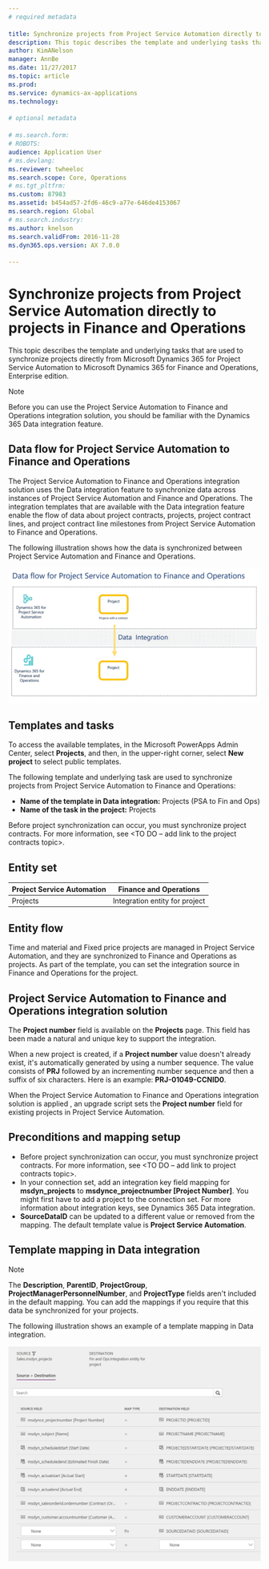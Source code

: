 ```yaml
---
# required metadata

title: Synchronize projects from Project Service Automation directly to projects in Finance and Operations
description: This topic describes the template and underlying tasks that are used to synchronize projects directly from Microsoft Dynamics 365 for Project Service Automation to Microsoft Dynamics 365 for Finance and Operations, Enterprise edition.
author: KimANelson
manager: AnnBe
ms.date: 11/27/2017
ms.topic: article
ms.prod: 
ms.service: dynamics-ax-applications
ms.technology: 

# optional metadata

# ms.search.form: 
# ROBOTS: 
audience: Application User
# ms.devlang: 
ms.reviewer: twheeloc
ms.search.scope: Core, Operations
# ms.tgt_pltfrm: 
ms.custom: 87983
ms.assetid: b454ad57-2fd6-46c9-a77e-646de4153067
ms.search.region: Global
# ms.search.industry: 
ms.author: knelson
ms.search.validFrom: 2016-11-28
ms.dyn365.ops.version: AX 7.0.0

---
```

# Synchronize projects from Project Service Automation directly to projects in Finance and Operations

This topic describes the template and underlying tasks that are used to synchronize projects directly from Microsoft Dynamics 365 for Project Service Automation to Microsoft Dynamics 365 for Finance and Operations, Enterprise edition.

> [!NOTE]
> Before you can use the Project Service Automation to Finance and Operations integration solution, you should be familiar with the Dynamics 365 Data integration feature.

## Data flow for Project Service Automation to Finance and Operations

The Project Service Automation to Finance and Operations integration solution uses the Data integration feature to synchronize data across instances of Project Service Automation and Finance and Operations. The integration templates that are available with the Data integration feature enable the flow of data about project contracts, projects, project contract lines, and project contract line milestones from Project Service Automation to Finance and Operations.

The following illustration shows how the data is synchronized between Project Service Automation and Finance and Operations.

[![Data flow for Project Service Automation integration with Finance and Operations](./media/ProjectFlow.JPG)](./media/ProjectFlow.JPG)

## Templates and tasks

To access the available templates, in the Microsoft PowerApps Admin Center, select **Projects**, and then, in the upper-right corner, select **New project** to select public templates.

The following template and underlying task are used to synchronize projects from Project Service Automation to Finance and Operations:

- **Name of the template in Data integration:** Projects (PSA to Fin and Ops)
- **Name of the task in the project:** Projects

Before project synchronization can occur, you must synchronize project contracts. For more information, see <TO DO – add link to the project contracts topic>.

## Entity set

| Project Service Automation | Finance and Operations         |
|----------------------------|--------------------------------|
| Projects                   | Integration entity for project |

## Entity flow

Time and material and Fixed price projects are managed in Project Service Automation, and they are synchronized to Finance and Operations as projects. As part of the template, you can set the integration source in Finance and Operations for the project.

## Project Service Automation to Finance and Operations integration solution

The **Project number** field is available on the **Projects** page. This field has been made a natural and unique key to support the integration.

When a new project is created, if a **Project number** value doesn't already exist, it's automatically generated by using a number sequence. The value consists of **PRJ** followed by an incrementing number sequence and then a suffix of six characters. Here is an example: **PRJ-01049-CCNID0**.

When the Project Service Automation to Finance and Operations integration solution is applied <TO DO: link the top level document link where we will be adding the instructions for applying the PSA solution>, an upgrade script sets the **Project number** field for existing projects in Project Service Automation.

## Preconditions and mapping setup

- Before project synchronization can occur, you must synchronize project contracts. For more information, see <TO DO – add link to project contracts topic>.
- In your connection set, add an integration key field mapping for **msdyn\_projects** to **msdynce\_projectnumber \[Project Number\]**. You might first have to add a project to the connection set. For more information about integration keys, see Dynamics 365 Data integration.
- **SourceDataID** can be updated to a different value or removed from the mapping. The default template value is **Project Service Automation**.

## Template mapping in Data integration

> [!NOTE]
> The **Description**, **ParentID**, **ProjectGroup**, **ProjectManagerPersonnelNumber**, and **ProjectType** fields aren't included in the default mapping. You can add the mappings if you require that this data be synchronized for your projects.

The following illustration shows an example of a template mapping in Data integration.

[![Template mapping for project](./media/ProjectTemplateMapping.JPG)](./media/ProjectTemplateMapping.JPG)

